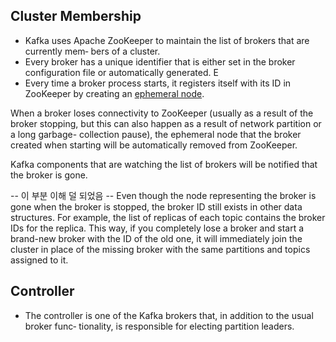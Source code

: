 ##  Cluster Membership

- Kafka uses Apache ZooKeeper to maintain the list of brokers that are currently mem‐ bers of a cluster. 
- Every broker has a unique identifier that is either set in the broker configuration file or automatically generated. E
- Every time a broker process starts, it registers itself with its ID in ZooKeeper by creating an [ephemeral node](https://zookeeper.apache.org/doc/r3.4.8/zookeeperProgrammers.html#Ephemeral+Nodes).

When a broker loses connectivity to ZooKeeper (usually as a result of the broker stopping, but this can also happen as a result of network partition or a long garbage- collection pause), the ephemeral node that the broker created when starting will be automatically removed from ZooKeeper. 

Kafka components that are watching the list of brokers will be notified that the broker is gone.


-- 이 부분 이해 덜 되었음 --
Even though the node representing the broker is gone when the broker is stopped, the broker ID still exists in other data structures. For example, the list of replicas of each topic  contains the broker IDs for the replica. This way, if you completely lose a broker and start a brand-new broker with the ID of the old one, it will immediately join the cluster in place of the missing broker with the same partitions and topics assigned to it.

## Controller

- The controller is one of the Kafka brokers that, in addition to the usual broker func‐ tionality, is responsible for electing partition leaders.

